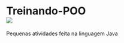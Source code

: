 # Treinando-POO <div><img src="https://cdn.jsdelivr.net/gh/devicons/devicon/icons/java/java-original-wordmark.svg" />
Pequenas atividades feita na linguagem Java      
